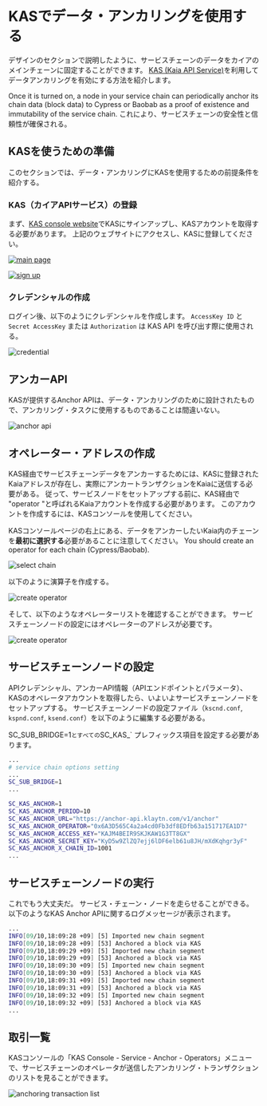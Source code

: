 # KASでデータ・アンカリングを使用する

デザインのセクションで説明したように、サービスチェーンのデータをカイアのメインチェーンに固定することができます。
[KAS (Kaia API Service)](https://www.klaytnapi.com)を利用してデータアンカリングを有効にする方法を紹介します。

Once it is turned on, a node in your service chain can periodically anchor its chain data (block data) to Cypress or Baobab as a proof of existence and immutability of the service chain.
これにより、サービスチェーンの安全性と信頼性が確保される。

## KASを使うための準備<a id="preparation-with-kas"></a>

このセクションでは、データ・アンカリングにKASを使用するための前提条件を紹介する。

### KAS（カイアAPIサービス）の登録<a id="sign-up-kas"></a>

まず、[KAS console website](https://www.klaytnapi.com)でKASにサインアップし、KASアカウントを取得する必要があります。
上記のウェブサイトにアクセスし、KASに登録してください。

[![main page](/img/nodes/kas-main-en.png)](https://www.klaytnapi.com)

[![sign up](/img/nodes/kas-signup-en.png)](https://www.klaytnapi.com)

### クレデンシャルの作成<a id="check-credential"></a>

ログイン後、以下のようにクレデンシャルを作成します。
`AccessKey ID` と `Secret AccessKey` または `Authorization` は KAS API を呼び出す際に使用される。

![credential](/img/nodes/kas-credential-en.png)

## アンカーAPI<a id="anchor-api"></a>

KASが提供するAnchor APIは、データ・アンカリングのために設計されたもので、アンカリング・タスクに使用するものであることは間違いない。

![anchor api](/img/nodes/kas-anchor-api-en.png)

## オペレーター・アドレスの作成<a id="create-kas-credential"></a>

KAS経由でサービスチェーンデータをアンカーするためには、KASに登録されたKaiaアドレスが存在し、実際にアンカートランザクションをKaiaに送信する必要がある。 従って、サービスノードをセットアップする前に、KAS経由で "operator "と呼ばれるKaiaアカウントを作成する必要があります。 このアカウントを作成するには、KASコンソールを使用してください。

KASコンソールページの右上にある、データをアンカーしたいKaia内のチェーンを**最初に選択する**必要があることに注意してください。 You should create an operator for each chain (Cypress/Baobab).

![select chain](/img/nodes/kas-select-chain-en.png)

以下のように演算子を作成する。

![create operator](/img/nodes/kas-create-operator-en.png)

そして、以下のようなオペレーターリストを確認することができます。
サービスチェーンノードの設定にはオペレーターのアドレスが必要です。

![create operator](/img/nodes/kas-operator-list-en.png)

## サービスチェーンノードの設定<a id="configure-service-chain-node"></a>

APIクレデンシャル、アンカーAPI情報（APIエンドポイントとパラメータ）、KASのオペレータアカウントを取得したら、いよいよサービスチェーンノードをセットアップする。
サービスチェーンノードの設定ファイル（`kscnd.conf`, `kspnd.conf`, `ksend.conf`）を以下のように編集する必要がある。

SC_SUB_BRIDGE=1`とすべての`SC_KAS_\` プレフィックス項目を設定する必要があります。

```bash
...
# service chain options setting
...
SC_SUB_BRIDGE=1
...

SC_KAS_ANCHOR=1                                                         # 1: enable, 0: disable
SC_KAS_ANCHOR_PERIOD=10                                                 # Anchoring block period
SC_KAS_ANCHOR_URL="https://anchor-api.klaytn.com/v1/anchor"             # Anchor API URL
SC_KAS_ANCHOR_OPERATOR="0x6A3D565C4a2a4cd0Fb3df8EDfb63a151717EA1D7"     # Operator address
SC_KAS_ANCHOR_ACCESS_KEY="KAJM4BEIR9SKJKAW1G3TT8GX"                     # Credential Access key
SC_KAS_ANCHOR_SECRET_KEY="KyD5w9ZlZQ7ejj6lDF6elb61u8JH/mXdKqhgr3yF"     # Credential Secret key
SC_KAS_ANCHOR_X_CHAIN_ID=1001                                           # Mainnet: 8217, Kairos: 1001
...
```

## サービスチェーンノードの実行<a id="run-service-chain-node"></a>

これでもう大丈夫だ。 サービス・チェーン・ノードを走らせることができる。
以下のようなKAS Anchor APIに関するログメッセージが表示されます。

```bash
...
INFO[09/10,18:09:28 +09] [5] Imported new chain segment                number=86495 hash=5a20d6…cbca1b blocks=1  txs=3 elapsed=2.387ms  trieDBSize=5.10kB mgas=0.063 mgasps=26.383
INFO[09/10,18:09:28 +09] [53] Anchored a block via KAS                  blkNum=86495
INFO[09/10,18:09:29 +09] [5] Imported new chain segment                number=86496 hash=8897bc…4ea7e7 blocks=1  txs=3 elapsed=2.158ms  trieDBSize=5.10kB mgas=0.063 mgasps=29.188
INFO[09/10,18:09:29 +09] [53] Anchored a block via KAS                  blkNum=86496
INFO[09/10,18:09:30 +09] [5] Imported new chain segment                number=86497 hash=44b319…7d4247 blocks=1  txs=3 elapsed=2.346ms  trieDBSize=5.43kB mgas=0.063 mgasps=26.848
INFO[09/10,18:09:30 +09] [53] Anchored a block via KAS                  blkNum=86497
INFO[09/10,18:09:31 +09] [5] Imported new chain segment                number=86498 hash=0b98ba…73d654 blocks=1  txs=3 elapsed=2.235ms  trieDBSize=5.61kB mgas=0.063 mgasps=28.186
INFO[09/10,18:09:31 +09] [53] Anchored a block via KAS                  blkNum=86498
INFO[09/10,18:09:32 +09] [5] Imported new chain segment                number=86499 hash=4f01ab…3bc334 blocks=1  txs=3 elapsed=3.319ms  trieDBSize=5.61kB mgas=0.063 mgasps=18.977
INFO[09/10,18:09:32 +09] [53] Anchored a block via KAS                  blkNum=86499
...
```

## 取引一覧<a id="list-of-transaction"></a>

KASコンソールの「KAS Console - Service - Anchor - Operators」メニューで、サービスチェーンのオペレータが送信したアンカリング・トランザクションのリストを見ることができます。

![anchoring transaction list](/img/nodes/kas-tx-list-en.png)
